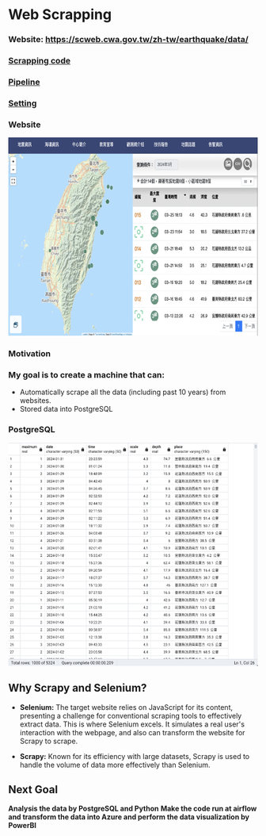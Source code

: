 # Web Scrapping
### Website: https://scweb.cwa.gov.tw/zh-tw/earthquake/data/

### [Scrapping code](https://github.com/kevin000001505/Web_scrapping-pipeline-analysis/blob/main/Earthquake/earthquake/earthquake/spiders/earthquake_scrape.py)

### [Pipeline](https://github.com/kevin000001505/Web_scrapping-pipeline-analysis/blob/main/Earthquake/earthquake/earthquake/pipelines.py)

### [Setting](https://github.com/kevin000001505/Web_scrapping-pipeline-analysis/blob/main/Earthquake/earthquake/earthquake/settings.py)

### Website
 <img src="Images/截圖 2024-03-28 下午4.53.35.png" alt="Example Image" title="An example image" width="700" height="400" />


### Motivation

### My goal is to create a machine that can:

- Automatically scrape all the data (including past 10 years) from websites.
- Stored data into PostgreSQL
### PostgreSQL 
  <img src="Images/截圖 2024-03-28 下午5.15.36.png" alt="Example Image" title="An example image" width="550" height="450" />

## **Why Scrapy and Selenium?**

- **Selenium:** The target website relies on JavaScript for its content, presenting a challenge for conventional scraping tools to effectively extract data. This is where Selenium excels. It simulates a real user's interaction with the webpage, and also can transform the website for Scrapy to scrape.
  
- **Scrapy:** Known for its efficiency with large datasets, Scrapy is used to handle the volume of data more effectively than Selenium.

## Next Goal
**Analysis the data by PostgreSQL and Python**
**Make the code run at airflow and transform the data into Azure and perform the data visualization by PowerBI**
